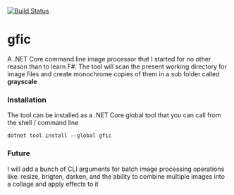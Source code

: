 [![Build Status](https://christianhelle.visualstudio.com/gfic/_apis/build/status/CI%20Build?branchName=master)](https://christianhelle.visualstudio.com/gfic/_build/latest?definitionId=20&branchName=master)

# gfic
A .NET Core command line image processor that I started for no other reason than to learn F#. 
The tool will scan the present working directory for image files and create monochrome copies of them in a sub folder called **grayscale**

### Installation
The tool can be installed as a .NET Core global tool that you can call from the shell / command line
```
dotnet tool install --global gfic
```

### Future
I will add a bunch of CLI arguments for batch image processing operations like: resize, brigten, darken, and the ability to combine multiple images into a collage and apply effects to it
